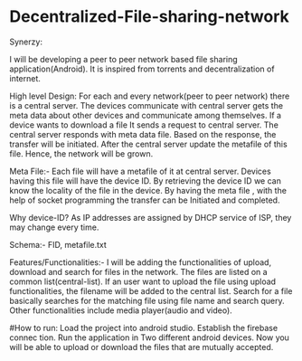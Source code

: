 # Decentralized-File-sharing-network

Synerzy:
 
I will be developing a peer to peer network based file sharing application(Android).
It is inspired from torrents and decentralization of internet.
 
 
High level Design:
For each and every network(peer to peer network) there is a central server.
The devices communicate with central server gets the meta data about other devices and communicate among themselves.
If a device wants to download a file
 It sends a request to central server.
The central server responds with meta data file.
 Based on the response, the transfer will be initiated.
After the central server update the metafile of this file. Hence, the network will be grown.

Meta File:-  Each file will have a metafile of it at central server.
Devices having this file will have the device ID.
By retrieving the device ID we can know the locality of the file in the device.
By having the meta file , with the help of socket programming the transfer can be Initiated and completed.
 
Why device-ID?
As IP addresses are assigned by DHCP service of ISP, they may change every time.        

Schema:- FID, metafile.txt
 
 
Features/Functionalities:-
I will be adding the functionalities of upload, download and search for files in the network.
The files are listed on a common list(central-list).
If an user want to upload the file using upload functionalities, the filename will be added to the central list.
Search for a file basically searches for the matching file using file name and search query.
Other functionalities include media player(audio and video).

#How to run:
Load the project into android studio. 
Establish the firebase connec tion. 
Run the application in Two different android devices. 
Now you will be able to upload or download the files that are mutually accepted. 
